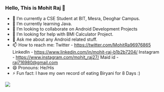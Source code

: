 ### Hello, This is  Mohit Raj 👋


- 🔭 I’m currently  a CSE Student at BIT, Mesra, Deoghar Campus.
- 🌱 I’m currently learning Java.
- 👯 I’m looking to collaborate on Android Development Projects
- 🤔 I’m looking for help with BMI Calculator Project.
- 💬 Ask me about  any Android related stuff.
- 📫 How to reach me: Twitter - https://twitter.com/MohitRa96976865 LinkedIn - https://www.linkedin.com/in/mohit-raj-b1b2b7204/
Instagram - https://www.instagram.com/mohit_raj27/ Maid id - raj716980@gmail.com
- 😄 Pronouns: He/His
- ⚡ Fun fact: I have my own record of eating Biryani for 8 Days :)
<img src = "https://github-readme-stats.vercel.app/api?username=Mohitraj27&&show_icons=true&title_color=ffffff&icon_color=bb2acf&text_color=daf7dc&bg_color=191919">

